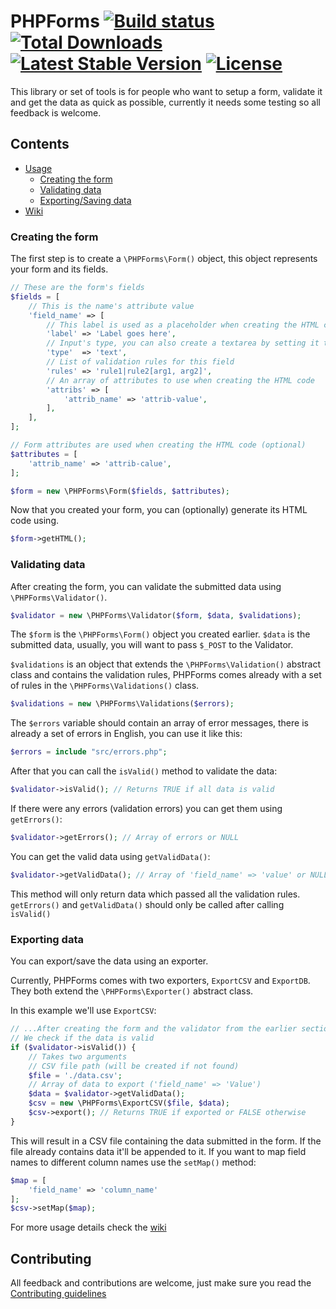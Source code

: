 # PHPForms [![Build status](https://api.travis-ci.org/mehdibo/PHPForms.svg)](https://travis-ci.org/mehdibo/PHPForms) [![Total Downloads](https://poser.pugx.org/mehdibo/phpforms/downloads)](https://packagist.org/packages/mehdibo/phpforms) [![Latest Stable Version](https://poser.pugx.org/mehdibo/phpforms/v/stable)](https://packagist.org/packages/mehdibo/phpforms) [![License](https://poser.pugx.org/mehdibo/phpforms/license)](https://packagist.org/packages/mehdibo/phpforms)
This library or set of tools is for people who want to setup a form, validate it and get the data as quick as possible, currently it needs some testing so all feedback is welcome.
## Contents

 - [Usage](#usage)
    * [Creating the form](#creating-the-form)
    * [Validating data](#validating-data)
    * [Exporting/Saving data](#exporting-data)
 - [Wiki](https://github.com/mehdibo/PHPForms/wiki)

### Creating the form

The first step is to create a `\PHPForms\Form()` object, this object represents your form and its fields.
```php
// These are the form's fields
$fields = [
    // This is the name's attribute value
    'field_name' => [ 
        // This label is used as a placeholder when creating the HTML code
        'label' => 'Label goes here', 
        // Input's type, you can also create a textarea by setting it to textarea
        'type'  => 'text',
        // List of validation rules for this field
        'rules' => 'rule1|rule2[arg1, arg2]',
        // An array of attributes to use when creating the HTML code
        'attribs' => [
            'attrib_name' => 'attrib-value',
        ],
    ],
];

// Form attributes are used when creating the HTML code (optional)
$attributes = [
    'attrib_name' => 'attrib-calue',
];

$form = new \PHPForms\Form($fields, $attributes);
```

Now that you created your form, you can (optionally) generate its HTML code using.

```php
$form->getHTML();
```

### Validating data

After creating the form, you can validate the submitted data using `\PHPForms\Validator()`.

```php
$validator = new \PHPForms\Validator($form, $data, $validations);
```

The `$form` is the `\PHPForms\Form()` object you created earlier. `$data` is the submitted data, usually, you will want to pass `$_POST` to the Validator.

`$validations` is an object that extends the `\PHPForms\Validation()` abstract class and contains the validation rules, PHPForms comes already with a set of rules in the `\PHPForms\Validations()` class.

```php
$validations = new \PHPForms\Validations($errors);
```

The `$errors` variable should contain an array of error messages, there is already a set of errors in English, you can use it like this:

```php
$errors = include "src/errors.php";
```

After that you can call the `isValid()` method to validate the data:

```php
$validator->isValid(); // Returns TRUE if all data is valid
```

If there were any errors (validation errors) you can get them using `getErrors()`:

```php
$validator->getErrors(); // Array of errors or NULL
```

You can get the valid data using `getValidData()`:

```php
$validator->getValidData(); // Array of 'field_name' => 'value' or NULL
```

This method will only return data which passed all the validation rules.
`getErrors()` and `getValidData()` should only be called after calling `isValid()`

### Exporting data

You can export/save the data using an exporter.

Currently, PHPForms comes with two exporters, `ExportCSV` and `ExportDB`.
They both extend the `\PHPForms\Exporter()` abstract class.

In this example we'll use `ExportCSV`:

```php
// ...After creating the form and the validator from the earlier sections
// We check if the data is valid
if ($validator->isValid()) {
	// Takes two arguments
	// CSV file path (will be created if not found)
	$file = './data.csv';
	// Array of data to export ('field_name' => 'Value')
	$data = $validator->getValidData();
	$csv = new \PHPForms\ExportCSV($file, $data);
	$csv->export(); // Returns TRUE if exported or FALSE otherwise
}
```

This will result in a CSV file containing the data submitted in the form. If the file already contains data it'll be appended to it.
If you want to map field names to different column names use the `setMap()` method:

```php
$map = [
	'field_name' => 'column_name'
];
$csv->setMap($map);
```

For more usage details check the [wiki](https://github.com/mehdibo/PHPForms/wiki/Usage)

## Contributing
All feedback and contributions are welcome, just make sure you read the [Contributing guidelines](CONTRIBUTING.md)
